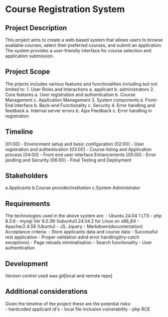 # Course Registration System
## Project Description 
This project aims to create a web-based system that allows users to browse available courses, select their preferred courses, and submit an application.
The system provides a user-friendly interface for course selection and application submission.
## Project Scope
The prjects includes various features and functionalities including but not limited to:
	1. User Roles and Interactions
	a. applicant
	b.  administrators 
	2. Core features 
	a. User registration and authentication
	b. Course Management
	c. Application Management
	3. System components
	a. Front-End interface
	b. Back-end Functionality
	c. Security
	4. Error handling and feedback
	a. Internal server errors
	b. Ajax Feedback 
	c. Error handling in registration
## Timeline
[01:00] - Environment setup and basic configuration
[02:00] - User registration and authentication 
[03:00] - Course listing and Application process
[04:00] - Front end user interface Enhancements 
[05:00] - Error jandling and Security
[06:00] - Final Testing and Deployment

## Stakeholders
a.Applicants
b.Course provider/institution
c.System Administrator

## Requirements
The technologies used in the above system are:
	- Ubuntu 24.04 1 LTS
	- php 8.3.6
	- mysql Ver 8.0.39-0ubuntu0.24.04.2 for Linux on x86_64 
	- Apache/2.4.58 (Ubuntu)
	- JS, Jquery
	- Markdown(documentation)
Acceptance criteria:
	- Store applicants data and course data
	- Successful rest application 
	- Proper validation adnd error handling(try-catch exceptions)
	- Page reloads minimalisation
	- Search functionality
	- User authentication
## Development 
Version control used was git[local and remote repo]

## Additional considerations
Given the timeline of the project these are the potential risks:	
	- hardcoded applicant id's
	- local file inclusion vulnerability
	- php RCE 
